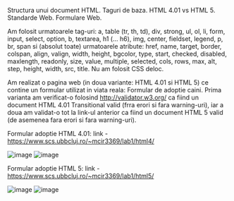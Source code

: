 Structura unui document HTML. Taguri de baza. HTML 4.01 vs HTML 5. Standarde Web. Formulare Web.

Am folosit urmatoarele tag-uri: a, table (tr, th, td), div, strong, ul, ol, li, form, input, select, option, b, textarea, h1 (… h6), img, center, fieldset, legend, p, br, span si (absolut toate) urmatoarele atribute: href, name, target, border, colspan, align, valign, width, height, bgcolor, type, start, checked, disabled, maxlength, readonly, size, value, multiple, selected, cols, rows, max, alt, step, height, width, src, title. Nu am folosit CSS deloc. 

Am realizat o pagina web (in doua variante: HTML 4.01 si HTML 5) ce contine un formular utilizat in viata reala: Formular de adoptie caini. Prima varianta am verificat-o folosind http://validator.w3.org/ ca fiind un document HTML 4.01 Transitional valid (frra erori si fara warning-uri), iar a doua am validat-o tot la link-ul anterior ca fiind un document HTML 5 valid (de asemenea fara erori si fara warning-uri).

Formular adoptie HTML 4.01: link - https://www.scs.ubbcluj.ro/~mcir3369/lab1/html4/

![image](https://github.com/cristianamihu/UBB_Computer-Science/assets/128689630/5043a8ed-c7aa-4300-8f01-1dc604ad8aa4)
![image](https://github.com/cristianamihu/UBB_Computer-Science/assets/128689630/2067a38a-1247-4032-8808-e49e4b1fb594)



Formular adoptie HTML 5: link - https://www.scs.ubbcluj.ro/~mcir3369/lab1/html5/

![image](https://github.com/cristianamihu/UBB_Computer-Science/assets/128689630/7a862965-526b-4228-adbe-ab4247bbd056)
![image](https://github.com/cristianamihu/UBB_Computer-Science/assets/128689630/e3bf9287-37c4-42eb-ba48-5a0cd41427a5)
